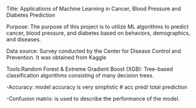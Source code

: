 Title: Applications of Machine Learning in Cancer, Blood Pressure and Diabetes Prediction

Purpose: The purpose of this project is to utilize ML algorithms to predict cancer, blood pressure, and diabetes based on behaviors, demographics, and diseases.

Data source: Survey conducted by the Center for Disease Control and Prevention. It was obtained from Kaggle

Tools:Random Forest & Extreme Gradient Boost (XGB): Tree-based classification algorithms consisting of many decision trees.

-Accuracy: model accuracy is very simplistic # acc pred/ total prediction

-Confusion matrix: is used to describe the performance of the model.